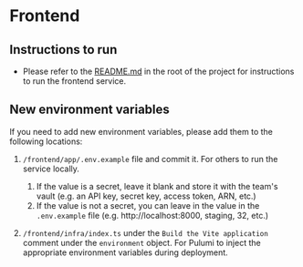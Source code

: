 # Frontend

## Instructions to run

- Please refer to the [README.md](../README.md) in the root of the project for instructions to run the frontend service.

## New environment variables

If you need to add new environment variables, please add them to the following locations:

1. `/frontend/app/.env.example` file and commit it. For others to run the service locally.

   1. If the value is a secret, leave it blank and store it with the team's vault (e.g. an API key, secret key, access token, ARN, etc.)
   2. If the value is not a secret, you can leave in the value in the `.env.example` file (e.g. http://localhost:8000, staging, 32, etc.)

2. `/frontend/infra/index.ts` under the `Build the Vite application` comment under the `environment` object. For Pulumi to inject the appropriate environment variables during deployment.
